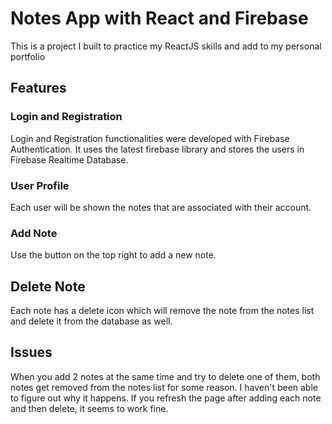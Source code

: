 # Notes App with React and Firebase

This is a project I built to practice my ReactJS skills and add to my personal portfolio 

## Features

### Login and Registration 

Login and Registration functionalities were developed with Firebase Authentication. It uses the latest firebase library
and stores the users in Firebase Realtime Database. 

### User Profile 

Each user will be shown the notes that are associated with their account. 

### Add Note 

Use the button on the top right to add a new note. 

## Delete Note

Each note has a delete icon which will remove the note from the notes list and delete it from the database as well. 

## Issues

When you add 2 notes at the same time and try to delete one of them, both notes get removed from the notes list for some reason. I haven't been able to figure out why it happens. If you refresh the page after adding each note and then delete, it seems to work fine. 

